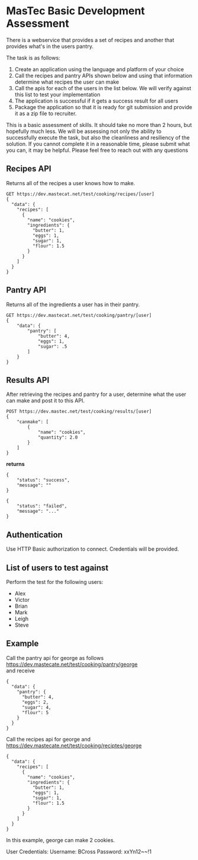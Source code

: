 # MasTec Basic Development Assessment

There is a webservice that provides a set of recipes and another that provides what's in the users pantry.

The task is as follows:
1. Create an application using the language and platform of your choice
2. Call the recipes and pantry APIs shown below and using that information determine what recipes the user can make
3. Call the apis for each of the users in the list below.  We will verify against this list to test your implementation
4. The application is successful if it gets a success result for all users
5. Package the application so that it is ready for git submission and provide it as a zip file to recruiter.

This is a basic assessment of skills.  It should take no more than 2 hours, but hopefully much less.
We will be assessing not only the ability to successfully execute the task, but also the cleanliness and resiliency of the solution.
If you cannot complete it in a reasonable time, please submit what you can, it may be helpful.
Please feel free to reach out with any questions

## Recipes API
Returns all of the recipes a user knows how to make.

```
GET https://dev.mastecat.net/test/cooking/recipes/[user]
{
  "data": {
    "recipes": [
      {
        "name": "cookies",
        "ingredients": {
          "butter": 1,
          "eggs": 1,
          "sugar": 1,
          "flour": 1.5
        }
      }
    ]
  }
}
```

## Pantry API
Returns all of the ingredients a user has in their pantry.

```
GET https://dev.mastecat.net/test/cooking/pantry/[user]
{
	"data": {
		"pantry": [
			"butter": 4,
			"eggs": 1,
			"sugar": .5
		]
	}
}
```

## Results API
After retrieving the recipes and pantry for a user, determine what the user can make and post it to this API.

```
POST https://dev.mastec.net/test/cooking/results/[user]
{
	"canmake": [
		{
			"name": "cookies",
			"quantity": 2.0
		}
	]
}
```

**returns**
```
{
	"status": "success",
	"message": ""
}

{
    "status": "failed",
	"message": "..."
}
```

## Authentication
Use HTTP Basic authorization to connect.  Credentials will be provided.

## List of users to test against
Perform the test for the following users:
* Alex
* Victor
* Brian
* Mark
* Leigh
* Steve



## Example

Call the pantry api for george as follows  
https://dev.mastecate.net/test/cooking/pantry/george  
and receive 
```
{
  "data": {
    "pantry": {
      "butter": 4,
      "eggs": 2,
      "sugar": 4,
      "flour": 5
    }
  }
}
```

Call the recipes api for george and   
https://dev.mastecate.net/test/cooking/reciptes/george
```
{
  "data": {
    "recipes": [
      {
        "name": "cookies",
        "ingredients": {
          "butter": 1,
          "eggs": 1,
          "sugar": 1,
          "flour": 1.5
        }
      }
    ]
  }
}
```

In this example, george can make 2 cookies.

User Credentials:
Username: BCross
Password: xxYn12~~!1

